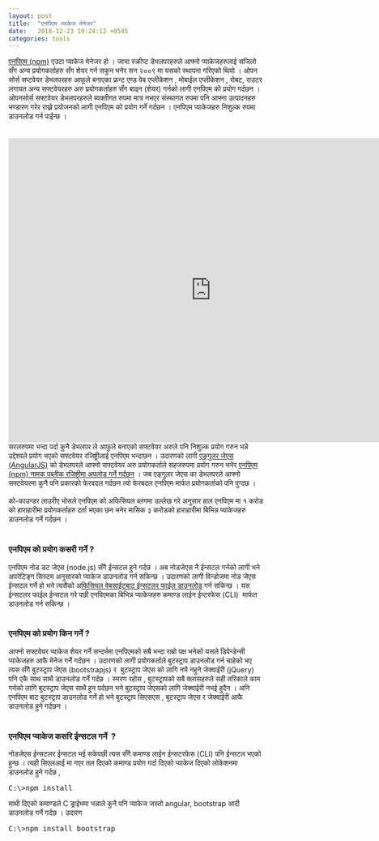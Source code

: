 ```yaml
---
layout: post
title:  "एनपिएम प्याकेज मेनेजर"
date:   2018-12-23 19:24:12 +0545
categories: tools
---
```


<div dir="ltr" style="text-align: left;" trbidi="on">
<a href="https://www.npmjs.com/" target="_blank">एनपिएम (npm)</a> एउटा प्याकेज मेनेजर हो । जाभा स्क्रीप्ट डेभलपरहरुले आफ्नो 
प्याकेजहरुलाई सजिलो सँग अन्य प्रयोगकर्ताहरु सँग शेयर गर्न सकुन भनेर सन 
२००९ मा यसको स्थापना गरिएको थियो । ओपन सोर्स सप्टवेयर डेभलपरहरु आफूले बनाएका फ्रन्ट एण्ड वेब एप्लीकेशन , मोबाईल एप्लीकेशन , रोबट, राउटर लगायत अन्य सफ्टवेयरहरु अरु प्रयोगकर्ताहरु सँग बाढ्न (शेयर) गर्नको लागी एनपिएम को प्रयोग गर्दछन । ओपनसोर्स सफ्टवेयर डेभलपरहरुले ब्यक्तीगत रुपमा मात्र नभएर संस्थागत रुपमा पनि आफ्ना उत्पादनहरु भण्डारण गरेर राख्ने प्रयोजनको लागी एनपिएम को प्रयोग गर्ने गर्दछन । एनपिएम प्याकेजहरु निशुल्क रुपमा डाउनलोड गर्न पाईन्छ ।<br />
<!--more--><br />
<br />
<div class="separator" style="clear: both; text-align: center;">
<iframe allowfullscreen="" class="YOUTUBE-iframe-video" data-thumbnail-src="https://i.ytimg.com/vi/x03fjb2VlGY/0.jpg" frameborder="0" height="600" src="https://www.youtube.com/embed/x03fjb2VlGY?feature=player_embedded" width="800"></iframe></div>
सरलरुपमा भन्दा पर्दा कुनै डेभलपर ले आफुले बनाएको सफ्टवेयर अरुले पनि निशुल्क प्रयोग गरुन भन्ने उद्देश्यले प्रयोग भएको सफ्टवेयर रजिष्ट्रीलाई एनपिएम भन्दाछन । उदारणको लागी <a href="https://angularjs.org/" target="_blank">एङ्गुलर जेएस (AngularJS)</a> को डेभलपरले आफ्नो सफ्टवेयर अरु प्रयोगकर्ताले सहजरुपमा प्रयोग गरुन भनेर <a href="https://www.npmjs.com/package/angular" target="_blank">एनपिएम (npm) नामक पब्लीक रजिष्ट्रीमा अपलोड गर्ने गर्दछन</a> । जब एङ्गुलर जेएस का डेभलपरले आफ्नो सफ्टवेयरमा कुनै पनि प्रकारको फेरवदल गर्दछन त्यो फेरबदल एनपिएम मार्फत प्रयोगकर्ताको पनि पुग्दछ ।<br />
<br />
को-फाउन्डर लाउरीए भोसले एनपिएम को अफिसियल ब्लगमा उल्लेख गरे अनुसार हाल एनपिएम मा १ करोड को हाराहारीमा प्रयोगकर्ताहरु दर्ता भएका छन भनेर मासिक ३ करोडको हाराहारीमा बिभिन्न प्याकेजहरु डाउनलोड गर्ने गर्दछन ।<br />
<br />
<h3>
एनपिएम को प्रयोग कसरी गर्ने ?</h3>
एनपिएम नोड डट जेएस (node.js) सँगै ईन्सटल हुने गर्दछ । अब नोडजेएस नै ईन्सटल गर्नको लागी भने अपरेटिङ्ग सिस्टम अनुसारको प्याकेज डाउनलोड गर्न सकिन्छ । उदारणको लागी विन्डोजमा नोड जेएस ईन्सटल गर्ने हो भने त्यसैको अ<a href="https://nodejs.org/en/" target="_blank">फिसियल वेबसाईटबाट ईन्सटलर फाईल डाउनलोड</a> गर्न सकिन्छ । यस ईन्सटलर फाईल ईन्सटल गरे पछी एनपिएमका बिभिन्न प्याकेजहरु कमाण्ड लाईन ईन्टरफेस (CLI)&nbsp; मार्फत डाउनलोड गर्न सकिन्छ ।<br />
<br />
<h3>
एनपिएम को प्रयोग किन गर्ने ?</h3>
आफ्नो सफ्टवेयर प्याकेज शेयर गर्ने सन्दर्भमा एनपिएमको सबै भन्दा राम्रो पक्ष भनेको यसले डिपेन्डेन्सी प्याकेजहरु आफै मेनेज गर्ने गर्दछन । उदारणको लागी प्रयोगकर्ताले बुटस्ट्राप डाउनलोड गर्न चाहेको भए त्यस सँगै बुटस्ट्राप जेएस (bootstrapjs) र&nbsp; बुटस्ट्राप जेएस को लागि नभै नहुने जेक्वाईरी (jQuery) पनि एकै साथ साथै डाउनलोड गर्ने गर्दछ । स्मरण रहोस , बुटस्ट्रापको सबै क्लासहरुले सही तरिकाले काम गर्नको लागि बुटस्ट्राप जेएस साथै हुन पर्दछन भने बुटस्ट्राप जेएसको लागि जेक्वाईरी नभई हुदैन । अनि एनपिएम बाट बुटस्ट्राप डाउनलोड गर्ने हो भने बुटस्ट्राप सिएसएस , बुटस्ट्राप जेएस र जेक्वाईरी आफै डाउनलोड हुने गर्दछन ।<br />
<br />
<h3>
एनपिएम प्याकेज कसरि ईन्सटल गर्ने&nbsp; ?</h3>
नोडजेएस ईन्सटलर ईन्सटल भई सकेपछी त्यस सँगै कमाण्ड लाईन ईन्सटरफेस (CLI) पनि ईन्सटल भएको हुन्छ । त्यही सिएलआई मा गएर तल दिएको कमाण्ड प्रयोग गर्दा दिएको प्याकेज दिएको लोकेशनमा डाउनलोड हुने गर्दछ ,<br />
<pre>C:\&gt;npm install <package> </package></pre>
माथी दिएको कमाण्डले C ड्राईभमा <package> भन्नाले कुनै पनि प्याकेज जस्तो angular, bootstrap आदी डाउनलोड गर्ने गर्दछ । उदारण
</package><br />
<pre>C:\&gt;npm install bootstrap</pre>
<br /></div>
